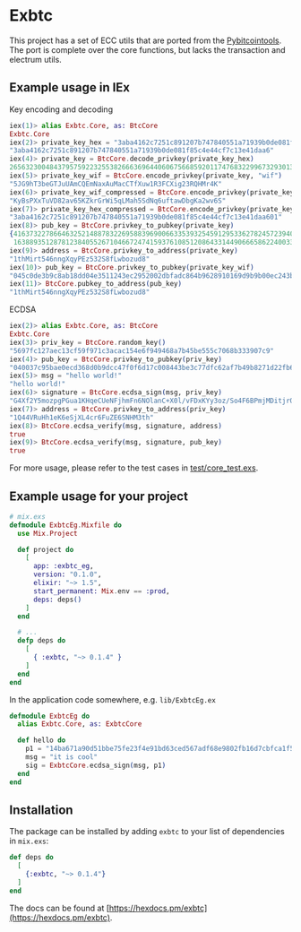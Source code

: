 # Exbtc

This project has a set of ECC utils that are ported from the [Pybitcointools](https://github.com/vbuterin/pybitcointools). The port is complete over the core functions, but lacks the transaction and electrum utils.

## Example usage in IEx

Key encoding and decoding

```elixir
iex(1)> alias Exbtc.Core, as: BtcCore
Exbtc.Core
iex(2)> private_key_hex = "3aba4162c7251c891207b747840551a71939b0de081f85c4e44cf7c13e41daa6"
"3aba4162c7251c891207b747840551a71939b0de081f85c4e44cf7c13e41daa6"
iex(4)> private_key = BtcCore.decode_privkey(private_key_hex)
26563230048437957592232553826663696440606756685920117476832299673293013768870
iex(5)> private_key_wif = BtcCore.encode_privkey(private_key, "wif")
"5JG9hT3beGTJuUAmCQEmNaxAuMacCTfXuw1R3FCXig23RQHMr4K"
iex(6)> private_key_wif_compressed = BtcCore.encode_privkey(private_key, "wif_compressed")
"KyBsPXxTuVD82av65KZkrGrWi5qLMah5SdNq6uftawDbgKa2wv6S"
iex(7)> private_key_hex_compressed = BtcCore.encode_privkey(private_key, "hex_compressed")
"3aba4162c7251c891207b747840551a71939b0de081f85c4e44cf7c13e41daa601"
iex(8)> pub_key = BtcCore.privkey_to_pubkey(private_key)
{41637322786646325214887832269588396900663353932545912953362782457239403430124,
 16388935128781238405526710466724741593761085120864331449066658622400339362166}
iex(9)> address = BtcCore.privkey_to_address(private_key)
"1thMirt546nngXqyPEz532S8fLwbozud8"
iex(10)> pub_key = BtcCore.privkey_to_pubkey(private_key_wif)
"045c0de3b9c8ab18dd04e3511243ec2952002dbfadc864b9628910169d9b9b00ec243bcefdd4347074d44bd7356d6a53c495737dd96295e2a9374bf5f02ebfc176"
iex(11)> BtcCore.pubkey_to_address(pub_key)
"1thMirt546nngXqyPEz532S8fLwbozud8"
```

ECDSA

```elixir
iex(2)> alias Exbtc.Core, as: BtcCore
Exbtc.Core
iex(3)> priv_key = BtcCore.random_key()
"5697fc127aec13cf59f971c3acac154e6f949468a7b45be555c7068b333907c9"
iex(4)> pub_key = BtcCore.privkey_to_pubkey(priv_key)
"040037c95bae0ecd368d0b9dcc47f0f6d17c008443be3c77dfc62af7b49b8271d22fb6d302519c550cffd69e5922f7408ae00d3cc0051021efaa8c814a596c6315"
iex(5)> msg = "hello world!"
"hello world!"
iex(6)> signature = BtcCore.ecdsa_sign(msg, priv_key)
"G4Xf2Y5mozpgPGua1KHqeCUeNFjhmFn6NOlanC+X0l/vFDxKYy3oz/So4F6BPmjMDitjrOAKt3dtlEJa5G9+Kbo="
iex(7)> address = BtcCore.privkey_to_address(priv_key)
"1Q44VRuHh1eK6eSjXL4cr6FuZE6SNHM3th"
iex(8)> BtcCore.ecdsa_verify(msg, signature, address)
true
iex(9)> BtcCore.ecdsa_verify(msg, signature, pub_key)
true
```

For more usage, please refer to the test cases in [test/core_test.exs](https://github.com/lonex/exbtc/blob/master/test/core_test.exs).

## Example usage for your project

```elixir
# mix.exs
defmodule ExbtcEg.Mixfile do
  use Mix.Project

  def project do
    [
      app: :exbtc_eg,
      version: "0.1.0",
      elixir: "~> 1.5",
      start_permanent: Mix.env == :prod,
      deps: deps()
    ]
  end

  # ...
  defp deps do
    [
      { :exbtc, "~> 0.1.4" }
    ]
  end
end
```

In the application code somewhere, e.g. `lib/ExbtcEg.ex`

```elixir
defmodule ExbtcEg do
  alias Exbtc.Core, as: ExbtcCore

  def hello do
    p1 = "14ba671a90d51bbe75fe23f4e91bd63ced567adf68e9802fb16d7cbfca1f5f05"
    msg = "it is cool"
    sig = ExbtcCore.ecdsa_sign(msg, p1)
  end
end
```

## Installation

The package can be installed by adding `exbtc` to your list of dependencies in `mix.exs`:

```elixir
def deps do
  [
    {:exbtc, "~> 0.1.4"}
  ]
end
```

The docs can be found at [https://hexdocs.pm/exbtc](https://hexdocs.pm/exbtc).

